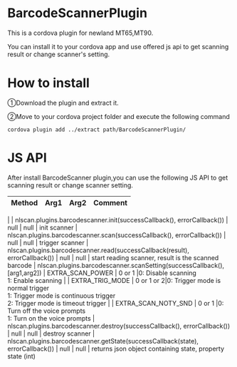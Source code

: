 
# BarcodeScannerPlugin

This is a cordova plugin for newland MT65,MT90.

You can install it to your cordova app and use offered js api to get scanning result or change scanner's setting.

# How to install

 ①Download the plugin and extract it.

 ②Move to your cordova project folder and execute the following command

    cordova plugin add ../extract path/BarcodeScannerPlugin/

# JS API

After install BarcodeScanner plugin,you can use the following JS API to get scanning result or change scanner setting.

| Method                                                 | Arg1                 | Arg2                                                         | Comment                                                      |
| ------------------------------------------------------ | -------------------- | ------------------------------------------------------------ | ------------------------------------------------------------
|
| nlscan.plugins.barcodescanner.init(successCallback(), errorCallback())                   | null                 | null                                                         | init scanner
| nlscan.plugins.barcodescanner.scan(successCallback(), errorCallback())                   | null                 | null                                                         | trigger scanner
| nlscan.plugins.barcodescanner.read(successCallback(result), errorCallback())               | null                 | null                                                         | start reading scanner, result is the scanned barcode
| nlscan.plugins.barcodescanner.scanSetting(successCallback(), [arg1,arg2]) | EXTRA_SCAN_POWER     | 0 or 1 |0: Disable scanning<br />1: Enable scanning
|                                                        | EXTRA_TRIG_MODE      | 0 or 1 or 2|0: Trigger mode is normal trigger<br />1: Trigger mode is continuous trigger<br />2: Trigger mode is timeout trigger
|                                                        | EXTRA_SCAN_NOTY_SND  | 0 or 1 |0: Turn off the voice prompts<br />1: Turn on the voice prompts
| nlscan.plugins.barcodescanner.destroy(successCallback(), errorCallback())                   | null                 | null                                                         | destroy scanner
| nlscan.plugins.barcodescanner.getState(successCallback(state), errorCallback())                   | null                 | null                                                         | returns json object containing state, property state (int)
